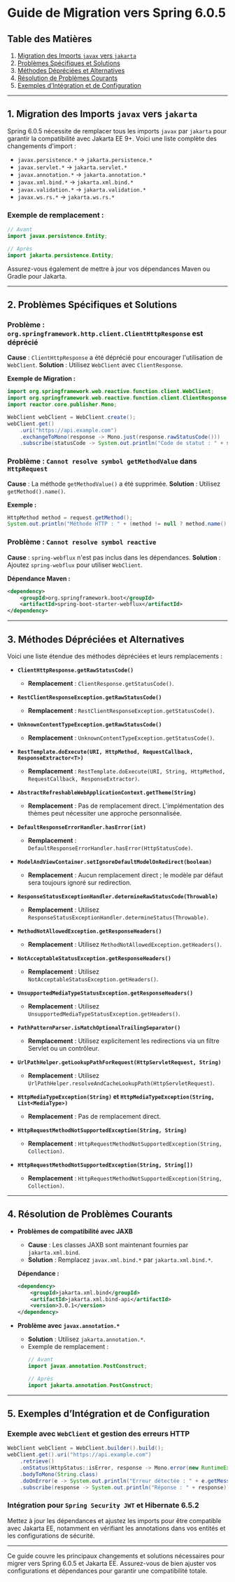 
# Guide de Migration vers Spring 6.0.5

## Table des Matières
1. [Migration des Imports `javax` vers `jakarta`](#1-migration-des-imports-javax-vers-jakarta)
2. [Problèmes Spécifiques et Solutions](#2-problèmes-spécifiques-et-solutions)
3. [Méthodes Dépréciées et Alternatives](#3-méthodes-dépréciées-et-alternatives)
4. [Résolution de Problèmes Courants](#4-résolution-de-problèmes-courants)
5. [Exemples d’Intégration et de Configuration](#5-exemples-dintégration-et-de-configuration)

---

## 1. Migration des Imports `javax` vers `jakarta`

Spring 6.0.5 nécessite de remplacer tous les imports `javax` par `jakarta` pour garantir la compatibilité avec Jakarta EE 9+. Voici une liste complète des changements d'import :

- `javax.persistence.*` -> `jakarta.persistence.*`
- `javax.servlet.*` -> `jakarta.servlet.*`
- `javax.annotation.*` -> `jakarta.annotation.*`
- `javax.xml.bind.*` -> `jakarta.xml.bind.*`
- `javax.validation.*` -> `jakarta.validation.*`
- `javax.ws.rs.*` -> `jakarta.ws.rs.*`

### Exemple de remplacement :
```java
// Avant
import javax.persistence.Entity;

// Après
import jakarta.persistence.Entity;
```

Assurez-vous également de mettre à jour vos dépendances Maven ou Gradle pour Jakarta.

---

## 2. Problèmes Spécifiques et Solutions

### Problème : `org.springframework.http.client.ClientHttpResponse` est déprécié
**Cause** : `ClientHttpResponse` a été déprécié pour encourager l'utilisation de `WebClient`.
**Solution** : Utilisez `WebClient` avec `ClientResponse`.

**Exemple de Migration :**
```java
import org.springframework.web.reactive.function.client.WebClient;
import org.springframework.web.reactive.function.client.ClientResponse;
import reactor.core.publisher.Mono;

WebClient webClient = WebClient.create();
webClient.get()
    .uri("https://api.example.com")
    .exchangeToMono(response -> Mono.just(response.rawStatusCode()))
    .subscribe(statusCode -> System.out.println("Code de statut : " + statusCode));
```

### Problème : `Cannot resolve symbol getMethodValue` dans `HttpRequest`
**Cause** : La méthode `getMethodValue()` a été supprimée.
**Solution** : Utilisez `getMethod().name()`.

**Exemple :**
```java
HttpMethod method = request.getMethod();
System.out.println("Méthode HTTP : " + (method != null ? method.name() : "Inconnue"));
```

### Problème : `Cannot resolve symbol reactive`
**Cause** : `spring-webflux` n'est pas inclus dans les dépendances.
**Solution** : Ajoutez `spring-webflux` pour utiliser `WebClient`.

**Dépendance Maven :**
```xml
<dependency>
    <groupId>org.springframework.boot</groupId>
    <artifactId>spring-boot-starter-webflux</artifactId>
</dependency>
```

---

## 3. Méthodes Dépréciées et Alternatives

Voici une liste étendue des méthodes dépréciées et leurs remplacements :

- **`ClientHttpResponse.getRawStatusCode()`**
    - **Remplacement** : `ClientResponse.getStatusCode()`.

- **`RestClientResponseException.getRawStatusCode()`**
    - **Remplacement** : `RestClientResponseException.getStatusCode()`.

- **`UnknownContentTypeException.getRawStatusCode()`**
    - **Remplacement** : `UnknownContentTypeException.getStatusCode()`.

- **`RestTemplate.doExecute(URI, HttpMethod, RequestCallback, ResponseExtractor<T>)`**
    - **Remplacement** : `RestTemplate.doExecute(URI, String, HttpMethod, RequestCallback, ResponseExtractor)`.

- **`AbstractRefreshableWebApplicationContext.getTheme(String)`**
    - **Remplacement** : Pas de remplacement direct. L'implémentation des thèmes peut nécessiter une approche personnalisée.

- **`DefaultResponseErrorHandler.hasError(int)`**
    - **Remplacement** : `DefaultResponseErrorHandler.hasError(HttpStatusCode)`.

- **`ModelAndViewContainer.setIgnoreDefaultModelOnRedirect(boolean)`**
    - **Remplacement** : Aucun remplacement direct ; le modèle par défaut sera toujours ignoré sur redirection.

- **`ResponseStatusExceptionHandler.determineRawStatusCode(Throwable)`**
    - **Remplacement** : Utilisez `ResponseStatusExceptionHandler.determineStatus(Throwable)`.

- **`MethodNotAllowedException.getResponseHeaders()`**
    - **Remplacement** : Utilisez `MethodNotAllowedException.getHeaders()`.

- **`NotAcceptableStatusException.getResponseHeaders()`**
    - **Remplacement** : Utilisez `NotAcceptableStatusException.getHeaders()`.

- **`UnsupportedMediaTypeStatusException.getResponseHeaders()`**
    - **Remplacement** : Utilisez `UnsupportedMediaTypeStatusException.getHeaders()`.

- **`PathPatternParser.isMatchOptionalTrailingSeparator()`**
    - **Remplacement** : Utilisez explicitement les redirections via un filtre Servlet ou un contrôleur.

- **`UrlPathHelper.getLookupPathForRequest(HttpServletRequest, String)`**
    - **Remplacement** : Utilisez `UrlPathHelper.resolveAndCacheLookupPath(HttpServletRequest)`.

- **`HttpMediaTypeException(String)` et `HttpMediaTypeException(String, List<MediaType>)`**
    - **Remplacement** : Pas de remplacement direct.

- **`HttpRequestMethodNotSupportedException(String, String)`**
    - **Remplacement** : `HttpRequestMethodNotSupportedException(String, Collection)`.

- **`HttpRequestMethodNotSupportedException(String, String[])`**
    - **Remplacement** : `HttpRequestMethodNotSupportedException(String, Collection)`.

---

## 4. Résolution de Problèmes Courants

- **Problèmes de compatibilité avec JAXB**
    - **Cause** : Les classes JAXB sont maintenant fournies par `jakarta.xml.bind`.
    - **Solution** : Remplacez `javax.xml.bind.*` par `jakarta.xml.bind.*`.

  **Dépendance :**
  ```xml
  <dependency>
      <groupId>jakarta.xml.bind</groupId>
      <artifactId>jakarta.xml.bind-api</artifactId>
      <version>3.0.1</version>
  </dependency>
  ```

- **Problème avec `javax.annotation.*`**
    - **Solution** : Utilisez `jakarta.annotation.*`.
    - Exemple de remplacement :
      ```java
      // Avant
      import javax.annotation.PostConstruct;
      
      // Après
      import jakarta.annotation.PostConstruct;
      ```

---

## 5. Exemples d’Intégration et de Configuration

### Exemple avec `WebClient` et gestion des erreurs HTTP
```java
WebClient webClient = WebClient.builder().build();
webClient.get().uri("https://api.example.com")
    .retrieve()
    .onStatus(HttpStatus::isError, response -> Mono.error(new RuntimeException("Erreur HTTP")))
    .bodyToMono(String.class)
    .doOnError(e -> System.out.println("Erreur détectée : " + e.getMessage()))
    .subscribe(response -> System.out.println("Réponse : " + response));
```

### Intégration pour `Spring Security JWT` et Hibernate 6.5.2
Mettez à jour les dépendances et ajustez les imports pour être compatible avec Jakarta EE, notamment en vérifiant les annotations dans vos entités et les configurations de sécurité.

---

Ce guide couvre les principaux changements et solutions nécessaires pour migrer vers Spring 6.0.5 et Jakarta EE. Assurez-vous de bien ajuster vos configurations et dépendances pour garantir une compatibilité totale.
